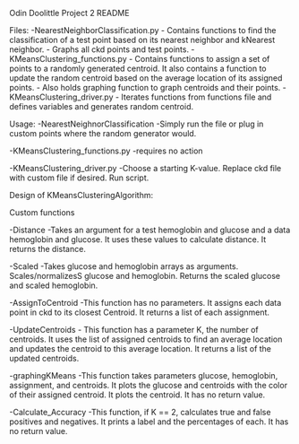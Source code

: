 Odin Doolittle
Project 2 README

Files:
-NearestNeighborClassification.py
	- Contains functions to find the classification of a test point based on its 		nearest neighbor and kNearest neighbor.
	- Graphs all ckd points and test points.
-KMeansClustering_functions.py
	- Contains functions to assign a set of points to a randomly generated centroid. 	It also contains a function to update the random centroid based on the average 		location of its assigned points.
	- Also holds graphing function to graph centroids and their points.
-KMeansClustering_driver.py
	- Iterates functions from functions file and defines variables and generates 		random centroid.

Usage:
-NearestNeighnorClassification
	-Simply run the file or plug in custom points where the random generator would.

-KMeansClustering_functions.py
	-requires no action

-KMeansClustering_driver.py
	-Choose a starting K-value. Replace ckd file with custom file if desired. Run 		script.

Design of KMeansClusteringAlgorithm:

Custom functions

-Distance
	-Takes an argument for a test hemoglobin and glucose and a data hemoglobin and 
	glucose. It uses these values to calculate distance. It returns the distance. 

-Scaled
	-Takes glucose and hemoglobin arrays as arguments. Scales/normalizesS glucose and 	hemoglobin. Returns the scaled glucose and scaled hemoglobin.

-AssignToCentroid
	-This function has no parameters. It assigns each data point in ckd to its 
    	closest Centroid. It returns a list of each assignment.

-UpdateCentroids
	- This function has a parameter K, the number of centroids. It uses the list of 	assigned centroids to find an average location and updates the centroid to this 	average location. It returns a list of the updated centroids.

-graphingKMeans
	-This function takes parameters glucose, hemoglobin, assignment, and centroids. It 	plots the glucose and centroids with the color of their assigned centroid. It 		plots the centroid. It has no return value.

-Calculate_Accuracy
	-This function, if K == 2, calculates true and false positives and negatives. 
    	It prints a label and the percentages of each. It has no return value.
